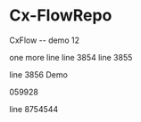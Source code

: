 # Cx-FlowRepo


CxFlow -- demo 12


one more line
line 3854
line 3855




line 3856
Demo



059928


line 8754544
